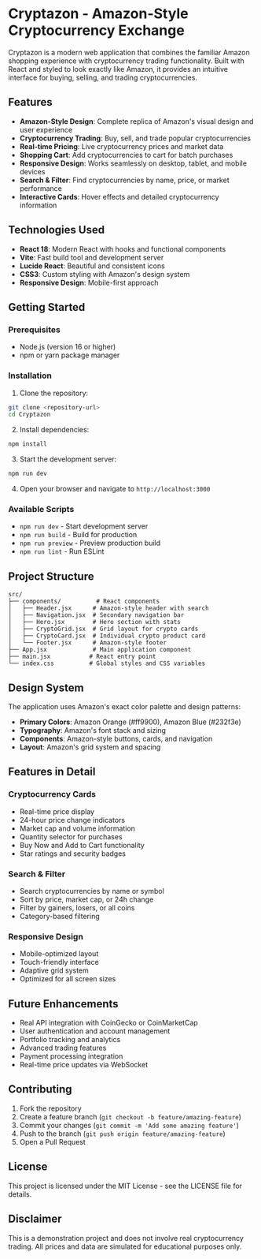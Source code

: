# Cryptazon - Amazon-Style Cryptocurrency Exchange

Cryptazon is a modern web application that combines the familiar Amazon shopping experience with cryptocurrency trading functionality. Built with React and styled to look exactly like Amazon, it provides an intuitive interface for buying, selling, and trading cryptocurrencies.

## Features

- **Amazon-Style Design**: Complete replica of Amazon's visual design and user experience
- **Cryptocurrency Trading**: Buy, sell, and trade popular cryptocurrencies
- **Real-time Pricing**: Live cryptocurrency prices and market data
- **Shopping Cart**: Add cryptocurrencies to cart for batch purchases
- **Responsive Design**: Works seamlessly on desktop, tablet, and mobile devices
- **Search & Filter**: Find cryptocurrencies by name, price, or market performance
- **Interactive Cards**: Hover effects and detailed cryptocurrency information

## Technologies Used

- **React 18**: Modern React with hooks and functional components
- **Vite**: Fast build tool and development server
- **Lucide React**: Beautiful and consistent icons
- **CSS3**: Custom styling with Amazon's design system
- **Responsive Design**: Mobile-first approach

## Getting Started

### Prerequisites

- Node.js (version 16 or higher)
- npm or yarn package manager

### Installation

1. Clone the repository:
```bash
git clone <repository-url>
cd Cryptazon
```

2. Install dependencies:
```bash
npm install
```

3. Start the development server:
```bash
npm run dev
```

4. Open your browser and navigate to `http://localhost:3000`

### Available Scripts

- `npm run dev` - Start development server
- `npm run build` - Build for production
- `npm run preview` - Preview production build
- `npm run lint` - Run ESLint

## Project Structure

```
src/
├── components/          # React components
│   ├── Header.jsx      # Amazon-style header with search
│   ├── Navigation.jsx  # Secondary navigation bar
│   ├── Hero.jsx        # Hero section with stats
│   ├── CryptoGrid.jsx  # Grid layout for crypto cards
│   ├── CryptoCard.jsx  # Individual crypto product card
│   └── Footer.jsx      # Amazon-style footer
├── App.jsx             # Main application component
├── main.jsx           # React entry point
└── index.css          # Global styles and CSS variables
```

## Design System

The application uses Amazon's exact color palette and design patterns:

- **Primary Colors**: Amazon Orange (#ff9900), Amazon Blue (#232f3e)
- **Typography**: Amazon's font stack and sizing
- **Components**: Amazon-style buttons, cards, and navigation
- **Layout**: Amazon's grid system and spacing

## Features in Detail

### Cryptocurrency Cards
- Real-time price display
- 24-hour price change indicators
- Market cap and volume information
- Quantity selector for purchases
- Buy Now and Add to Cart functionality
- Star ratings and security badges

### Search & Filter
- Search cryptocurrencies by name or symbol
- Sort by price, market cap, or 24h change
- Filter by gainers, losers, or all coins
- Category-based filtering

### Responsive Design
- Mobile-optimized layout
- Touch-friendly interface
- Adaptive grid system
- Optimized for all screen sizes

## Future Enhancements

- Real API integration with CoinGecko or CoinMarketCap
- User authentication and account management
- Portfolio tracking and analytics
- Advanced trading features
- Payment processing integration
- Real-time price updates via WebSocket

## Contributing

1. Fork the repository
2. Create a feature branch (`git checkout -b feature/amazing-feature`)
3. Commit your changes (`git commit -m 'Add some amazing feature'`)
4. Push to the branch (`git push origin feature/amazing-feature`)
5. Open a Pull Request

## License

This project is licensed under the MIT License - see the LICENSE file for details.

## Disclaimer

This is a demonstration project and does not involve real cryptocurrency trading. All prices and data are simulated for educational purposes only. 